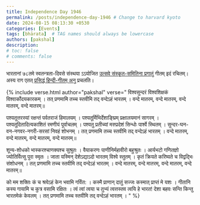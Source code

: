 ```yaml
---
title: Independence Day 1946
permalink: /posts/independence-day-1946 # Change to harvard kyoto
date: 2024-08-15 08:13:30 +0530
categories: [Events]
tags: [bhārata]  # TAG names should always be lowercase
authors: [pakshal]
description: 
# toc: false
# comments: false
---
```


भारतानां ७८तमे स्वतन्त्रता-दिवसे संस्थया ऽऽयोजित [उत्सवे संस्कृत-समितिना प्रगातुं](https://www.youtube.com/live/zZlg32ZsYOw?si=GlLYLmOY9y1A4jYS&t=3367) गीतम् इदं रचितम्। अस्य राग एतत् [प्रसिद्धं हिन्दी-गीतम् अनु](https://www.youtube.com/watch?v=XiiBsKU4z6c&list=RDXiiBsKU4z6c&start_radio=1) प्रचलति।  

<!-- Verse format -->

{% include verse.html
   author="pakshal"
   verse="
   विश्वसुन्दरं विश्वशिक्षकं विश्वार्कोदयकारकम् ।
   तत् प्रणमामि तच्च स्तवीमि तद् वन्देऽहं भारतम् ।
   वन्दे मातरम्, वन्दे मातरम्, वन्दे मातरम्, वन्दे मातरम्॥

   पश्यतूत्तरस्यां रक्षन्तं पर्वतराजं हिमालयम् ।
   पश्यतूर्मिभिर्देशाङ्घ्रिम् प्रक्षालयमानं सागरम् ।
   पश्यतूदितादित्यकाशितं रमणीयं पूर्वाचलम् ।
   पश्यतु प्रतीच्यां मरुप्रदेशं सिन्धोः पार्श्वे स्थितम् ।
   सुन्दर-घन-वन-नगवर-नगरी-सरसां निवहं शोभनम् ।
   तत् प्रणमामि तच्च स्तवीमि तद् वन्देऽहं भारतम् ।
   वन्दे मातरम्, वन्दे मातरम्, वन्दे मातरम्, वन्दे मातरम्॥

   शून्य-शोधको भास्करश्चाणक्यश्च सुश्रुतः ।
   वैयाकरणः पाणीनिर्महावीरो बहुश्रुतः ।
   आर्यभटो गणितज्ञो ज्योतिर्वित्सु पुरा स्मृतः ।
   जाता यस्मिन् देशेऽद्याऽदो भारतम् विश्वे स्तुतम् ।
   कृतं क्रियते करिष्यते च विद्वद्भिः संशोधनम् ।
   तत् प्रणमामि तच्च स्तवीमि तद् वन्देऽहं भारतम् ।
   वन्दे मातरम्, वन्दे मातरम्, वन्दे मातरम्, वन्दे मातरम्॥

   को मम शक्तिः कं च श्रयेऽहं केन भवामि गर्वित: ।
   कस्मै प्राणान् दातुं सज्जः कस्मात् प्राप्तं मे यशः  ।
   गीतानि कस्य गायामि च कुत्र वसामि रक्षितः ।
   त्वं त्वां त्वया च तुभ्यं त्वत्तस्तव त्वयि हे भारत!
   देशा बहवः सन्ति किन्तु भारतमेकं केवलम् ।
   तत् प्रणमामि तच्च स्तवीमि तद् वन्देऽहं भारतम् ।
   "
%}

